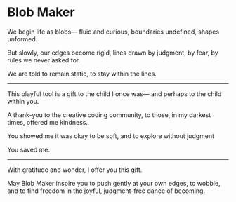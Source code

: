 # Blob Maker

We begin life as blobs—
fluid and curious,
boundaries undefined, shapes unformed.

But slowly, our edges become rigid,
lines drawn by judgment, by fear, by rules
we never asked for.

We are told to remain static,
to stay within the lines.
***
This playful tool
is a gift to the child
I once was—
and perhaps to the child within you.

A thank-you
to the creative coding community,
to those, in my darkest times,
offered me kindness.

You showed me
it was okay
to be soft,
and to explore without judgment

You saved me.
***
With gratitude and wonder,
I offer you this gift.

May Blob Maker inspire you
to push gently at your own edges,
to wobble,
and to find freedom
in the joyful,
judgment-free dance
of becoming.

